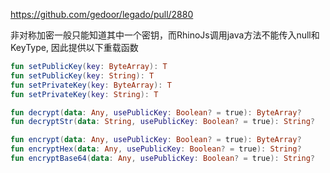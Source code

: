 https://github.com/gedoor/legado/pull/2880

非对称加密一般只能知道其中一个密钥，而RhinoJs调用java方法不能传入null和KeyType, 因此提供以下重载函数
```kotlin
fun setPublicKey(key: ByteArray): T
fun setPublicKey(key: String): T
fun setPrivateKey(key: ByteArray): T
fun setPrivateKey(key: String): T

fun decrypt(data: Any, usePublicKey: Boolean? = true): ByteArray?
fun decryptStr(data: String, usePublicKey: Boolean? = true): String?

fun encrypt(data: Any, usePublicKey: Boolean? = true): ByteArray?
fun encryptHex(data: Any, usePublicKey: Boolean? = true): String?
fun encryptBase64(data: Any, usePublicKey: Boolean? = true): String?
```